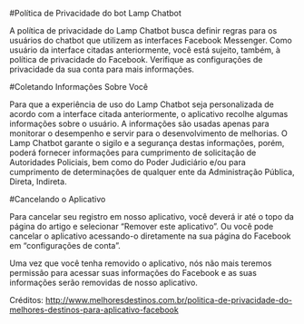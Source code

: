 #Política de Privacidade do bot Lamp Chatbot

A política de privacidade do Lamp Chatbot busca definir regras para os usuários do chatbot que utilizem as interfaces Facebook Messenger. Como usuário da interface citadas anteriormente, você está sujeito, também, à política de privacidade do Facebook. Verifique as configurações de privacidade da sua conta para mais informações.

#Coletando Informações Sobre Você

Para que a experiência de uso do Lamp Chatbot seja personalizada de acordo com a interface citada anteriormente, o aplicativo recolhe algumas informações sobre o usuário. A informações são usadas apenas para monitorar o desempenho e servir para o desenvolvimento de melhorias. O Lamp Chatbot garante o sigilo e a segurança destas informações, porém, poderá fornecer informações para cumprimento de solicitação de Autoridades Policiais, bem como do Poder Judiciário e/ou para cumprimento de determinações de qualquer ente da Administração Pública, Direta, Indireta.

#Cancelando o Aplicativo

Para cancelar seu registro em nosso aplicativo, você deverá ir até o topo da página do artigo e selecionar “Remover este aplicativo”. Ou você pode cancelar o aplicativo acessando-o diretamente na sua página do Facebook em “configurações de conta”.

Uma vez que você tenha removido o aplicativo, nós não mais teremos permissão para acessar suas informações do Facebook e as suas informações serão removidas de nosso aplicativo.

Créditos: http://www.melhoresdestinos.com.br/politica-de-privacidade-do-melhores-destinos-para-aplicativo-facebook
